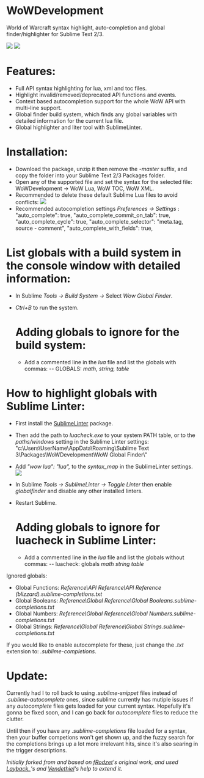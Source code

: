 # WoWDevelopment
World of Warcraft syntax highlight, auto-completion and global finder/highlighter for Sublime Text 2/3.

![](http://i.imgur.com/UyQqaab.png)
![](https://i.imgur.com/hNLXunH.png)

# Features:

* Full API syntax highlighting for lua, xml and toc files.
* Highlight invalid/removed/deprecated API functions and events.
* Context based autocompletion support for the whole WoW API with multi-line support.
* Global finder build system, which finds any global variables with detailed information for the current lua file.
* Global highlighter and liter tool with SublimeLinter.

# Installation:
* Download the package, unzip it then remove the *-master* suffix, and copy the folder into your Sublime Text 2/3 Packages folder.
* Open any of the supported file and set the syntax for the selected file: WoWDevelopment -> WoW Lua, WoW TOC, WoW XML.
* Recommended to delete these default Sublime Lua files to avoid conflicts:
![](https://i.imgur.com/Beyh5G4.png)
* Recommended autocompletion settings *Preferences -> Settings* :
	"auto_complete": true,
	"auto_complete_commit_on_tab": true,
	"auto_complete_cycle": true,
	"auto_complete_selector": "meta.tag, source - comment",
	"auto_complete_with_fields": true,

# List globals with a build system in the console window with detailed information:
* In Sublime *Tools -> Build System ->* Select *Wow Global Finder*.
* *Ctrl+B* to run the system.

  # Adding globals to ignore for the build system:
  * Add a commented line in the *lua* file and list the globals with commas: -- GLOBALS: *math, string, table*

# How to highlight globals with Sublime Linter:
* First install the [SublimeLinter](https://packagecontrol.io/packages/SublimeLinter) package.
* Then add the path to *luacheck.exe* to your system PATH table, or to the *paths/windows* setting in the Sublime Linter settings:
"c:\\Users\\UserName\\AppData\\Roaming\\Sublime Text 3\\Packages\\WoWDevelopment\\WoW Global Finder\\"
* Add *"wow lua": "lua",* to the *syntax_map* in the SublimeLinter settings.
![](http://i.imgur.com/Caqp3Aj.png)
* In Sublime *Tools -> SublimeLinter -> Toggle Linter* then enable *globalfinder* and disable any other installed linters.
* Restart Sublime.

  # Adding globals to ignore for luacheck in Sublime Linter:
  * Add a commented line in the *lua* file and list the globals without commas: -- luacheck: globals *math string table*

Ignored globals:
* Global Functions: *Reference\API Reference\API Reference (blizzard).sublime-completions.txt*
* Global Booleans: *Reference\Global Reference\Global Booleans.sublime-completions.txt*
* Global Numbers: *Reference\Global Reference\Global Numbers.sublime-completions.txt*
* Global Strings: *Reference\Global Reference\Global Strings.sublime-completions.txt*

If you would like to enable autocomplete for these, just change the *.txt* extension to: *.sublime-completions*.

# Update:
Currently had I to roll back to using *.sublime-snippet* files instead of *.sublime-autocomplete* ones, since sublime currently has mutiple issues if any *autocomplete* files gets loaded for your current syntax. Hopefully it's gonna be fixed soon, and I can go back for *autocomplete* files to reduce the clutter.

Until then if you have any *.sublime-completions* file loaded for a syntax, then your buffer competions won't get shown up, and the fuzzy search for the completions brings up a lot more irrelevant hits, since it's also searing in the trigger descriptions.

*Initially forked from and based on [fRodzet](https://github.com/frodzet)'s original work, and used [Layback_](http://www.wowinterface.com/forums/member.php?u=329441)'s and [Vendethiel](https://www.wowace.com/members/vendethiel)'s help to extend it.*

